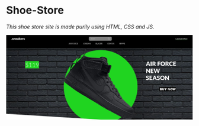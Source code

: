 # Shoe-Store

_This shoe store site is made purily using HTML, CSS and JS._

![](/images/shoestore.png)

